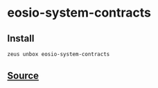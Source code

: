 
eosio-system-contracts
====================














## Install
```bash
zeus unbox eosio-system-contracts
```












## [Source](https://github.com/liquidapps-io/zeus-sdk/tree/master/boxes/groups/eos-sdk/eosio-system-contracts)